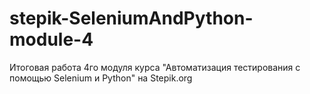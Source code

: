 # stepik-SeleniumAndPython-module-4
Итоговая работа 4го модуля курса "Автоматизация тестирования с помощью Selenium и Python" на Stepik.org
